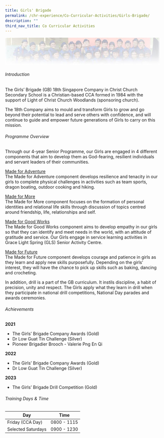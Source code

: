 ```yaml
---
title: Girls' Brigade
permalink: /chr-experience/Co-Curricular-Activities/Girls-Brigade/
description: ""
third_nav_title: Co Curricular Activities
---
```

![](/images/CCA/GB.jpg)

###### Introduction
The Girls’ Brigade (GB) 18th Singapore Company in Christ Church Secondary School is a Christian-based CCA formed in 1984 with the support of Light of Christ Church Woodlands (sponsoring church). 

The 18th Company aims to mould and transform Girls to grow and go beyond their potential to lead and serve others with confidence, and will continue to guide and empower future generations of Girls to carry on this mission. 


###### Programme Overview
Through our 4-year Senior Programme, our Girls are engaged in 4 different components that aim to develop them as God-fearing, resilient individuals and servant leaders of their communities.

<u>Made for Adventure</u><br>
The Made for Adventure component develops resilience and tenacity in our girls to complete physical challenges in activities such as team sports, dragon boating, outdoor cooking and hiking.
 
<u>Made for More</u><br>
The Made for More component focuses on the formation of personal identities and relational life skills through discussion of topics centred around friendship, life, relationships and self. 

<u>Made for Good Works</u><br>
The Made for Good Works component aims to develop empathy in our girls so that they can identify and meet needs in the world, with an attitude of gratitude and service. Our Girls engage in service learning activities in Grace Light Spring (GLS) Senior Activity Centre. 

<u>Made for Future</u><br>
The Made for Future component develops courage and patience in girls as they learn and apply new skills purposefully. Depending on the girls’ interest, they will have the chance to pick up skills such as baking, dancing and crocheting.  

In addition, drill is a part of the GB curriculum. It instils discipline, a habit of precision, unity and respect. The Girls apply what they learn in drill when they participate in national drill competitions, National Day parades and awards ceremonies.


###### Achievements
**2021** <br>
- The Girls’ Brigade Company Awards (Gold)
- Dr Low Guat Tin Challenge (Silver)
- Pioneer Brigadier Brooch - Valerie Png En Qi

**2022** <br>
- The Girls’ Brigade Company Awards (Gold)
- Dr Low Guat Tin Challenge (Silver)

**2023**
- The Girls’ Brigade Drill Competition (Gold)

###### Training Days &amp; Time
| Day| Time | 
| -------- | -------- | 
| Friday (CCA Day) | 0800 - 1115 |
|Selected Saturdays| 0900 - 1230 |
